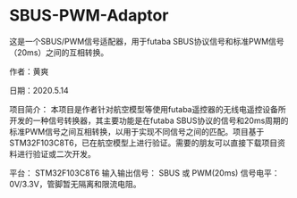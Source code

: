 # SBUS-PWM-Adaptor
这是一个SBUS/PWM信号适配器，用于futaba SBUS协议信号和标准PWM信号（20ms）之间的互相转换。

作者：黄爽

日期：2020.5.14

项目简介：
    本项目是作者针对航空模型等使用futaba遥控器的无线电遥控设备所开发的一种信号转换器，其主要功能是在futaba SBUS协议的信号和20ms周期的标准PWM信号之间互相转换，以用于实现不同信号之间的匹配。项目基于STM32F103C8T6，已在航空模型上进行验证。需要的朋友可以直接下载项目资料进行验证或二次开发。
    
平台：          STM32F103C8T6
输入输出信号：   SBUS 或 PWM(20ms)
信号电平：      0V/3.3V，管脚暂无隔离和限流电阻。
    
